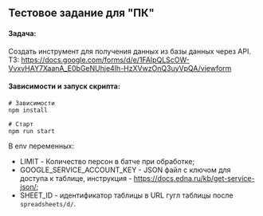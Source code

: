 ## Тестовое задание для "ПК"

#### Задача: 
Создать инструмент для получения данных из базы данных через API.
ТЗ: https://docs.google.com/forms/d/e/1FAIpQLScOW-VvxvHAY7XaanA_E0bGeNUhje4Ih-HzXVwzOnQ3uyVpQA/viewform

#### Зависимости и запуск скрипта:
```angular2html
# Зависимости
npm install

# Старт
npm run start
```

В env переменных: 
- LIMIT - Количество персон в батче при обработке;
- GOOGLE_SERVICE_ACCOUNT_KEY - JSON файл с ключом для доступа к таблице, инструкция - https://docs.edna.ru/kb/get-service-json/;
- SHEET_ID - идентификатор таблицы в URL гугл таблицы после `spreadsheets/d/`.
